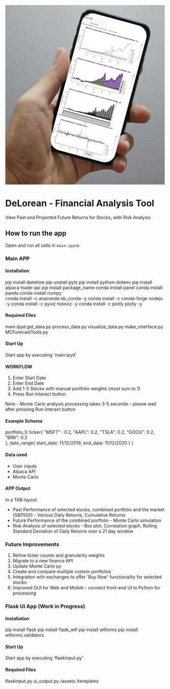 ![Image](image/readme_background.png)

# DeLorean - Financial Analysis Tool
View Past and Projected Future Returns for Stocks, with Risk Analysis

## How to run the app
Open and run all cells in `main.ipynb`

### Main APP

#### Installation

pip install datetime
pip unstall pytz
pip install python-dotenv
pip install alpaca-trade-api
pip install package_name
conda install panel
conda install panda
conda install numpy  
 conda install -c anaconda nb_conda -y
conda install -c conda-forge nodejs -y
conda install -c pyviz holoviz -y
conda install -c plotly plotly -y

#### Required Files

main.ipyd
get_data.py
process_data.py
visualize_data.py
make_interface.py
MCForecastTools.py

#### Start Up

Start app by executing 'main.ipyd'

#### WORKFLOW

1. Enter Start Date
2. Enter End Date
3. Add 1-5 Stocks with manual portfolio weights (must sum to 1)
4. Press Run Interact button

Note - Monte Carlo analysis processing takes 3-5 seconds - please wait after pressing Run Interact button

#### Example Schema

portfolio_1{
ticker{
"MSFT" : 0.2,
"AAPL": 0.2,
"TSLA": 0.2,
"GOOG": 0.2,
"BRK": 0.2  
 },
date_range{
start_date: 11/12/2019,
end_data: 11/12/2020
}
}

#### Data used

- User inputs
- Alpaca API
- Monte Carlo

#### APP Output

In a TAB layout:

- Past Performance of selected stocks, combined portfolio and the market (S&P500) - Various Daily Returns, Cumulative Returns
- Future Performance of the combined portfolio - Monte Carlo simulation
- Risk Analysis of selected stocks - Box plot, Correlation graph, Rolling Standard Deviation of Daily Returns over a 21 day window

### Future Improvements

1. Refine ticker counts and granularity weights
2. Migrate to a new finance API
3. Update Monte Carlo py
4. Create and compare multiple custom portfolios
5. Integration with exchanges to offer 'Buy Now' functionality for selected stocks
6. Improved GUI for Web and Mobile - connect front-end UI to Python for processing


### Flask UI App (Work in Progress)

#### Installation

pip install flask
pip install flask_wtf
pip install wtforms
pip install wtforms.validators

#### Start Up

Start app by executing 'flaskinput.py'

#### Required Files

flaskinput.py
ui_output.py
/assets
/templates